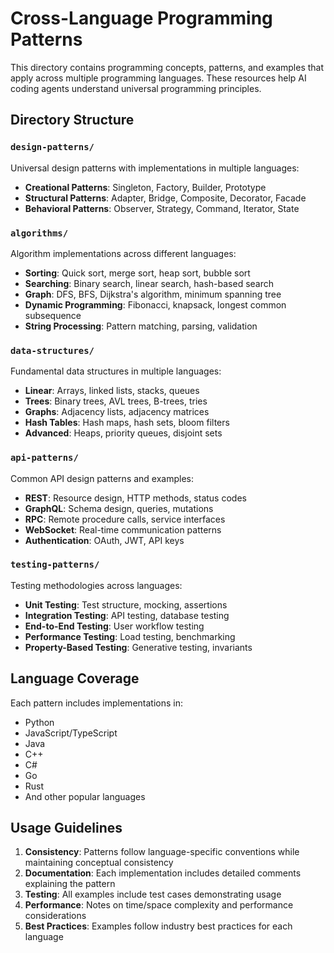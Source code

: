 # Cross-Language Programming Patterns

This directory contains programming concepts, patterns, and examples that apply across multiple programming languages. These resources help AI coding agents understand universal programming principles.

## Directory Structure

### `design-patterns/`
Universal design patterns with implementations in multiple languages:
- **Creational Patterns**: Singleton, Factory, Builder, Prototype
- **Structural Patterns**: Adapter, Bridge, Composite, Decorator, Facade
- **Behavioral Patterns**: Observer, Strategy, Command, Iterator, State

### `algorithms/`
Algorithm implementations across different languages:
- **Sorting**: Quick sort, merge sort, heap sort, bubble sort
- **Searching**: Binary search, linear search, hash-based search
- **Graph**: DFS, BFS, Dijkstra's algorithm, minimum spanning tree
- **Dynamic Programming**: Fibonacci, knapsack, longest common subsequence
- **String Processing**: Pattern matching, parsing, validation

### `data-structures/`
Fundamental data structures in multiple languages:
- **Linear**: Arrays, linked lists, stacks, queues
- **Trees**: Binary trees, AVL trees, B-trees, tries
- **Graphs**: Adjacency lists, adjacency matrices
- **Hash Tables**: Hash maps, hash sets, bloom filters
- **Advanced**: Heaps, priority queues, disjoint sets

### `api-patterns/`
Common API design patterns and examples:
- **REST**: Resource design, HTTP methods, status codes
- **GraphQL**: Schema design, queries, mutations
- **RPC**: Remote procedure calls, service interfaces
- **WebSocket**: Real-time communication patterns
- **Authentication**: OAuth, JWT, API keys

### `testing-patterns/`
Testing methodologies across languages:
- **Unit Testing**: Test structure, mocking, assertions
- **Integration Testing**: API testing, database testing
- **End-to-End Testing**: User workflow testing
- **Performance Testing**: Load testing, benchmarking
- **Property-Based Testing**: Generative testing, invariants

## Language Coverage

Each pattern includes implementations in:
- Python
- JavaScript/TypeScript
- Java
- C++
- C#
- Go
- Rust
- And other popular languages

## Usage Guidelines

1. **Consistency**: Patterns follow language-specific conventions while maintaining conceptual consistency
2. **Documentation**: Each implementation includes detailed comments explaining the pattern
3. **Testing**: All examples include test cases demonstrating usage
4. **Performance**: Notes on time/space complexity and performance considerations
5. **Best Practices**: Examples follow industry best practices for each language